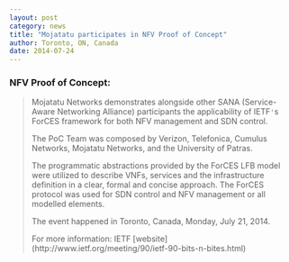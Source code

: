 ```yaml
---
layout: post
category: news
title: "Mojatatu participates in NFV Proof of Concept"
author: Toronto, ON, Canada 
date: 2014-07-24
---
```

### NFV Proof of Concept: ###
> Mojatatu Networks demonstrates alongside other SANA (Service-Aware Networking Alliance) participants the applicability of IETF`'`s ForCES framework for both NFV management and SDN control.
> <p>The PoC Team was composed by Verizon, Telefonica, Cumulus Networks, Mojatatu Networks, and the University of Patras.</p>
> <p>The programmatic abstractions provided by the ForCES LFB model were utilized to describe VNFs, services and the infrastructure definition in a clear, formal and concise approach. The ForCES protocol was used for SDN control and NFV management or all modelled elements.</p>
> <p>The event happened in Toronto, Canada, Monday, July 21, 2014.</p>
> For more information:
> IETF [website](http://www.ietf.org/meeting/90/ietf-90-bits-n-bites.html)
